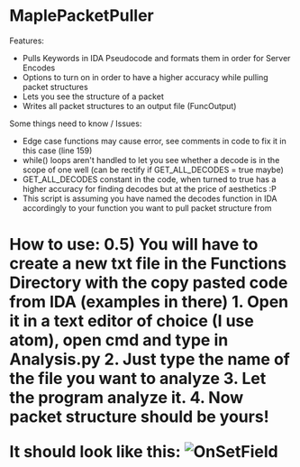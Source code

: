 # MaplePacketPuller

Features:
 - Pulls Keywords in IDA Pseudocode and formats them in order for Server Encodes
 - Options to turn on in order to have a higher accuracy while pulling packet structures
 - Lets you see the structure of a packet
 - Writes all packet structures to an output file (FuncOutput)
 
Some things need to know / Issues:
  - Edge case functions may cause error, see comments in code to fix it in this case (line 159)
  - while() loops aren't handled to let you see whether a decode is in the scope of one well (can be rectify if GET_ALL_DECODES = true maybe)
  - GET_ALL_DECODES constant in the code, when turned to true has a higher accuracy for finding decodes but at the price of aesthetics :P
  - This script is assuming you have named the decodes function in IDA accordingly to your function you want to pull packet structure from

<h1> How to use:
 0.5) You will have to create a new txt file in the Functions Directory with the copy pasted code from IDA (examples in there)
 1. Open it in a text editor of choice (I use atom), open cmd and type in Analysis.py
 2. Just type the name of the file you want to analyze
 3. Let the program analyze it.
 4. Now packet structure should be yours!
  

 It should look like this:
 ![OnSetField](https://media.discordapp.net/attachments/746519006961336370/755117561024086036/061591b5c3d0f4a3247f9367b91b9843.png)
